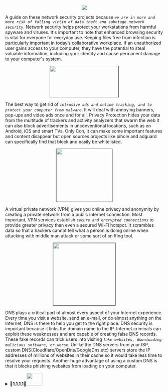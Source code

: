 <p align="center">
    <img src="https://i.imgur.com/s7IUrez.gif">
</p>
    
A guide on these network security projects because _`we are in more and more risk of falling victim of data theft and sabotage network security`_. Network security helps protect your workstations from harmful spyware and viruses. It's important to note that enhanced browsing security is vital for everyone for everyday use. Keeping files free from infection is particularly important in today’s collaborative workplace. If an unauthorized user gains access to your computer, they have the potential to steal valuable information, including your identity and cause permanent damage to your computer's system.

<p align="center">
<a href=""><img src="https://i.imgur.com/01ol0ny.png" width=220px height=100px></a></p>

The best way to get rid of _`intrusive ads and online tracking, and to protect your computer from malware`_. It will deal with annoying banners, pop-ups and video ads once and for all. Privacy Protection hides your data from the multitude of trackers and activity analyzers that swarm the web it can also block advertisements in unconventional locations, such as on Android, iOS and smart TVs. Only Con, it can make some important features and content disappear but open sources projects like pihole and adguard can specifically find that block and easily be whitelisted.

<p align="center">
<a href=""><img src="https://i.imgur.com/IhwYky1.png" width=180px height=170px></a></p>

A virtual private network (VPN) gives you online privacy and anonymity by creating a private network from a public internet connection. Most important, VPN services establish _`secure and encrypted connections`_ to provide greater privacy than even a secured Wi-Fi hotspot. It scrambles data so that a hackers cannot tell what a person is doing online when attacking with middle man attack or some sort of sniffing tool.

<p align="center">
<a href=""><img src="https://i.imgur.com/vIdOSTJ.png" width=200px height=200px></a></p>

DNS plays a critical part of almost every aspect of your Internet experience. Every time you visit a website, send an e-mail, or do almost anything on the Internet, DNS is there to help you get to the right place. DNS security is important because it links the domain name to the IP. Internet criminals can exploit these weaknesses and are capable of creating false DNS records. These fake records can trick users into visiting _`fake websites, downloading malicious software, or worse`_. Unlike the DNS servers from your  ISP, custom DNS(Cloudflare/OpenDns/GoogleDns.etc) servers store the IP addresses of millions of websites in their cache so it would take less time to resolve your requests. Another huge advantage of using a custom DNS is that it blocks phishing websites from loading on your computer.

<details><summary><b>🎥1.1.1.1🎥<img src="https://media.giphy.com/media/WT5h7PgVSScLLKtMaS/giphy.gif" width=50px height=40px></b></summary>
<p>

<details><summary><b>WINDOWS</b></summary>
<p>  
    
https://user-images.githubusercontent.com/18756975/155061965-92b1faa4-e34d-4090-aa36-59eba5a07946.mp4
    
</p>
 </details>
     
<details><summary><b>LINUX</b></summary>
<p>  
    
https://user-images.githubusercontent.com/18756975/152836479-7402edd5-3c04-4e48-8e04-0157fbfb433e.mp4
    
</p>
 </details>

<details><summary><b>ANDROID</b></summary>
<p>  
    
https://user-images.githubusercontent.com/18756975/155062466-dd1d1fef-38aa-4e0c-b981-8f5327a2d5bb.mp4
    
</p>
 </details>

 </p>
 </details>
